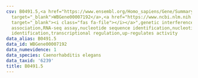 ```yaml
---
csv: B0491.5,<a href="https://www.ensembl.org/Homo_sapiens/Gene/Summary?db=core;g=WBGene00007192"
  target="_blank">WBGene00007192</a>,<a href="https://www.ncbi.nlm.nih.gov/pubmed/27496166"
  target="_blank"><i class="fas fa-file"></i></a>",genetic interference,functional
  association,RNA-seq assay,nucleotide sequence identification,nucleotide sequence
  identification,transcriptional regulation,up-regulates activity
data_alias: B0491.5
data_id: WBGene00007192
data_numevidence: 1
data_species: Caenorhabditis elegans
data_taxid: '6239'
title: B0491.5
---
```

